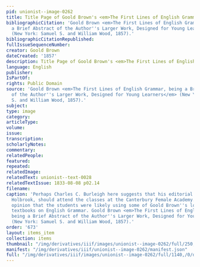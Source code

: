 ```yaml
---
pid: unionist--image-0262
title: Title Page of Goold Brown's <em>The First Lines of English Grammar</em>
bibliographicCitation: 'Goold Brown <em>The First Lines of English Grammar, being
  a Brief Abstract of the Author''s Larger Work, Designed for Young Learners</em>
  (New York: Samuel S. and William Wood, 1857).'
bibliographicCitationRepublished: 
fullIssueSequenceNumber: 
creator: Goold Brown
dateCreated: '1857'
description: Title Page of Goold Brown's <em>The First Lines of English Grammar</em>
language: English
publisher: 
IsPartOf: 
rights: Public Domain
source: 'Goold Brown <em>The First Lines of English Grammar, being a Brief Abstract
  of the Author''s Larger Work, Designed for Young Learners</em> (New York: Samuel
  S. and William Wood, 1857).'
subject: 
type: image
category: 
articleType: 
volume: 
issue: 
transcription: 
scholarlyNotes: 
commentary: 
relatedPeople: 
featured: 
repeated: 
relatedImage: 
relatedText: unionist--text-0028
relatedTextIssue: 1833-08-08 p02.14
filename: 
caption: 'Perhaps Charles C. Burleigh here suggests that his editorial rival, James
  Holbrook, should attend the classes at the Canterbury Female Academy. It is my considered
  opinion that the students were likely using some of Goold Brown''s long-running
  textbooks on English Grammar. Goold Brown <em>The First Lines of English Grammar,
  being a Brief Abstract of the Author''s Larger Work, Designed for Young Learners</em>
  (New York: Samuel S. and William Wood, 1857).'
order: '673'
layout: items_item
collection: items
thumbnail: "/img/derivatives/iiif/images/unionist--image-0262/full/250,/0/default.jpg"
manifest: "/img/derivatives/iiif/unionist--image-0262/manifest.json"
full: "/img/derivatives/iiif/images/unionist--image-0262/full/1140,/0/default.jpg"
---
```

